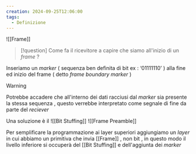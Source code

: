 ```yaml
---
creation: 2024-09-25T12:06:00
tags:
  - Definizione
---
```

![[Frame]]
>[!question] 
>Come fa il ricevitore a capire che siamo all'inizio di un *frame* ? 

Inseriamo un *marker* ( sequenza ben definita di bit ex : ‘01111110’ ) alla fine ed inizio del frame ( detto *frame boundary marker* )

>[!warning] 
>Potrebbe accadere che all'interno dei dati racciusi dal *marker* sia presente la stessa sequenza , questo verrebbe interpretato come segnale di fine da parte del *reciever*
>

Una soluzione è il ![[Bit Stuffing]]
![[Frame Preamble]]

Per semplificare la programmazione ai layer superiori aggiungiamo un *layer* in cui abbiamo un primitiva che invia [[Frame]] , non bit , in questo modo il livello inferiore si occuperà del [[Bit Stuffing]] e dell'aggiunta dei *marker*
